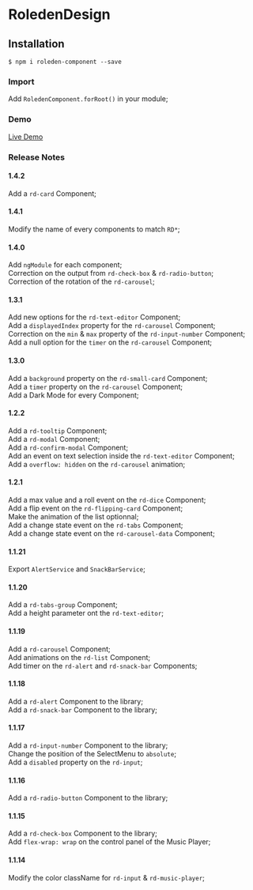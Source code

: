 # RoledenDesign

## Installation

`$ npm i roleden-component --save`

### Import

Add `RoledenComponent.forRoot()` in your module;

### Demo

[Live Demo](http://roleden-design.herokuapp.com/)

### Release Notes

#### 1.4.2

Add a `rd-card` Component;

#### 1.4.1

Modify the name of every components to match `RD*`;

#### 1.4.0

Add `ngModule` for each component;\
Correction on the output from `rd-check-box` & `rd-radio-button`;\
Correction of the rotation of the `rd-carousel`;

#### 1.3.1

Add new options for the `rd-text-editor` Component;\
Add a `displayedIndex` property for the `rd-carousel` Component;\
Correction on the `min` & `max` property of the `rd-input-number` Component;\
Add a null option for the `timer` on the `rd-carousel` Component;

#### 1.3.0

Add a `background` property on the `rd-small-card` Component;\
Add a `timer` property on the `rd-carousel` Component;\
Add a Dark Mode for every Component;

#### 1.2.2

Add a `rd-tooltip` Component;\
Add a `rd-modal` Component;\
Add a `rd-confirm-modal` Component;\
Add an event on text selection inside the `rd-text-editor` Component;\
Add a `overflow: hidden` on the `rd-carousel` animation;

#### 1.2.1

Add a max value and a roll event on the `rd-dice` Component;\
Add a flip event on the `rd-flipping-card` Component;\
Make the animation of the list optionnal;\
Add a change state event on the `rd-tabs` Component;\
Add a change state event on the `rd-carousel-data` Component;

#### 1.1.21

Export `AlertService` and `SnackBarService`;

#### 1.1.20

Add a `rd-tabs-group` Component;\
Add a height parameter ont the `rd-text-editor`;

#### 1.1.19

Add a `rd-carousel` Component;\
Add animations on the `rd-list` Component;\
Add timer on the `rd-alert` and `rd-snack-bar` Components;

#### 1.1.18

Add a `rd-alert` Component to the library;\
Add a `rd-snack-bar` Component to the library;

#### 1.1.17

Add a `rd-input-number` Component to the library;\
Change the position of the SelectMenu to `absolute`;\
Add a `disabled` property on the `rd-input`;

#### 1.1.16

Add a `rd-radio-button` Component to the library;

#### 1.1.15

Add a `rd-check-box` Component to the library;\
Add `flex-wrap: wrap` on the control panel of the Music Player;

#### 1.1.14

Modify the color className for `rd-input` & `rd-music-player`;
